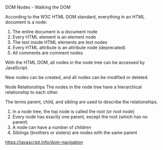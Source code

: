 DOM Nodes - Walking the DOM

According to the W3C HTML DOM standard, everything in an HTML document is a node:

  1) The entire document is a document node
  2) Every HTML element is an element node
  3) The text inside HTML elements are text nodes
  4) Every HTML attribute is an attribute node (deprecated)
  5) All comments are comment nodes

With the HTML DOM, all nodes in the node tree can be accessed by JavaScript.

New nodes can be created, and all nodes can be modified or deleted.

Node Relationships
The nodes in the node tree have a hierarchical relationship to each other.

The terms parent, child, and sibling are used to describe the relationships.

  1) In a node tree, the top node is called the root (or root node)
  2) Every node has exactly one parent, except the root (which has no parent)
  3) A node can have a number of children
  4) Siblings (brothers or sisters) are nodes with the same parent


https://javascript.info/dom-navigation
